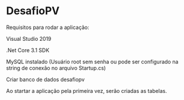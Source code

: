 # DesafioPV


Requisitos para rodar a aplicação:

  Visual Studio 2019
  
  .Net Core 3.1 SDK

  MySQL instalado (Usuário root sem senha ou pode ser configurado na string de conexão no arquivo Startup.cs)
  
  Criar banco de dados desafiopv
  
  Ao startar a aplicação pela primeira vez, serão criadas as tabelas.
